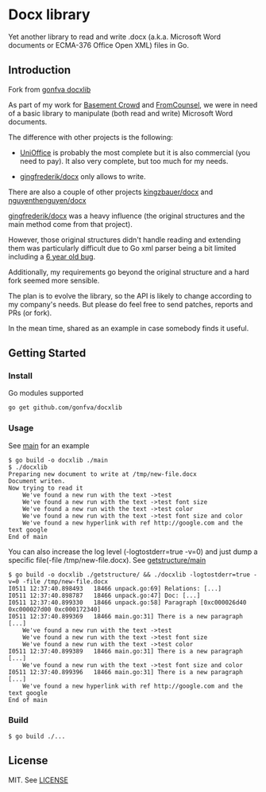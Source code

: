 # Docx library

Yet another library to read and write .docx (a.k.a. Microsoft Word documents or ECMA-376 Office Open XML) files in Go.

## Introduction

Fork from [gonfva docxlib](https://github.com/gonfva/docxlib)

As part of my work for [Basement Crowd](https://www.basementcrowd.com) and [FromCounsel](https://www.fromcounsel.com), we were in need of a basic library to manipulate (both read and write) Microsoft Word documents.

The difference with other projects is the following:

- [UniOffice](https://github.com/unidoc/unioffice) is probably the most complete but it is also commercial (you need to pay). It also very complete, but too much for my needs.

- [gingfrederik/docx](https://github.com/gingfrederik/docx) only allows to write.

There are also a couple of other projects [kingzbauer/docx](https://github.com/kingzbauer/docx) and [nguyenthenguyen/docx](https://github.com/nguyenthenguyen/docx)

[gingfrederik/docx](https://github.com/gingfrederik/docx) was a heavy influence (the original structures and the main method come from that project).

However, those original structures didn't handle reading and extending them was particularly difficult due to Go xml parser being a bit limited including a [6 year old bug](https://github.com/golang/go/issues/9519).

Additionally, my requirements go beyond the original structure and a hard fork seemed more sensible.

The plan is to evolve the library, so the API is likely to change according to my company's needs. But please do feel free to send patches, reports and PRs (or fork).

In the mean time, shared as an example in case somebody finds it useful.

## Getting Started

### Install

Go modules supported

```sh
go get github.com/gonfva/docxlib
```

### Usage

See [main](main/main.go) for an example

```
$ go build -o docxlib ./main
$ ./docxlib
Preparing new document to write at /tmp/new-file.docx
Document writen.
Now trying to read it
	We've found a new run with the text ->test
	We've found a new run with the text ->test font size
	We've found a new run with the text ->test color
	We've found a new run with the text ->test font size and color
	We've found a new hyperlink with ref http://google.com and the text google
End of main
```
You can also increase the log level (-logtostderr=true -v=0) and just dump a specific file(-file /tmp/new-file.docx). See [getstructure/main](getstructure/main.go)
```
$ go build -o docxlib ./getstructure/ && ./docxlib -logtostderr=true -v=0 -file /tmp/new-file.docx
I0511 12:37:40.898493   18466 unpack.go:69] Relations: [...]
I0511 12:37:40.898787   18466 unpack.go:47] Doc: [...]
I0511 12:37:40.899330   18466 unpack.go:58] Paragraph [0xc000026d40 0xc000027d00 0xc000172340]
I0511 12:37:40.899369   18466 main.go:31] There is a new paragraph [...]
	We've found a new run with the text ->test
	We've found a new run with the text ->test font size
	We've found a new run with the text ->test color
I0511 12:37:40.899389   18466 main.go:31] There is a new paragraph [...]
	We've found a new run with the text ->test font size and color
I0511 12:37:40.899396   18466 main.go:31] There is a new paragraph [...]
	We've found a new hyperlink with ref http://google.com and the text google
End of main
```
### Build

```
$ go build ./...
```

## License

MIT. See [LICENSE](LICENSE)
